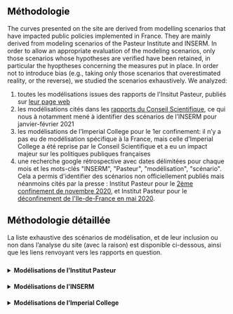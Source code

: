 <link href="_assets/image.css" rel="stylesheet">

<style>
.tooltip {
  position: relative;
  display: inline-block;
  text-decoration: none;
  padding: 10px 0;

}
.tooltip .tooltiptext {
  visibility: hidden;
  width: 120px;
  background-color: black;
  color: #fff;
  text-align: center;
  border-radius: 6px;
  padding: 10px 10px;
  position: absolute;
  z-index: 1;
  bottom: 150%;
  left: 50%;
  margin-left: -60px;
}
.tooltip .tooltiptext::after {
  content: "";
  position: absolute;
  top: 100%;
  left: 50%;
  margin-left: -5px;
  border-width: 5px;
  border-style: solid;
  border-color: black transparent transparent transparent;
}
.tooltip:hover .tooltiptext {
  visibility: visible;
}
</style>

## <span style="color:black">Méthodologie</span>

The curves presented on the site are derived from modelling scenarios that have impacted public policies implemented in France. They are mainly derived from modeling scenarios of the Pasteur Institute and INSERM. 
In order to allow an appropriate evaluation of the modeling scenarios, only those scenarios whose hypotheses are verified have been retained, in particular the hyoptheses concerning the measures put in place. 
In order not to introduce bias (e.g., taking only those scenarios that overestimated reality, or the reverse), we studied the scenarios exhaustively. 
We analyzed:

1. toutes les modélisations issues des rapports de l'Insitut Pasteur, publiés sur <a href = "https://modelisation-covid19.pasteur.fr/">leur page web</a> 
2. les modélisations cités dans les <a href = "https://solidarites-sante.gouv.fr/actualites/presse/dossiers-de-presse/article/conseil-scientifique-covid-19"> rapports du Conseil Scientifique</a>, ce qui nous à notamment mené à identifier des scénarios de l’INSERM pour janvier-février 2021
3. les modélisations de l’Imperial College pour le 1er confinement: il n’y a pas eu de modélisation spécifique à la France, mais celle d’Imperial College a été reprise par le Conseil Scientifique et a eu un impact majeur sur les politiques publiques françaises 
4. une recherche google rétrospective avec dates délimitées pour chaque mois et les mots-clés "INSERM", "Pasteur", "modélisation", "scénario". Cela a permis d'identifier des scénarios non officiellement publiés mais néanmoins cités par la presse : Institut Pasteur pour le <a href = "https://www.lesechos.fr/economie-france/social/covid-la-decrue-dans-les-services-de-reanimation-esperee-en-france-dans-une-dizaine-de-jours-1261656">2ème confinement de novembre 2020</a>, et Institut Pasteur pour le <a href = "https://www.lesechos.fr/idees-debats/editos-analyses/pourquoi-philippe-a-douche-les-francais-1199309">déconfinement de l'Ile-de-France en mai 2020</a>.

## <span style="color:black">Méthodologie détaillée</span>

La liste exhaustive des scénarios de modélisation, et de leur inclusion ou non dans l’analyse du site (avec la raison) est disponible ci-dessous, ainsi que les liens renvoyant vers les rapports en question.

<details><summary><b><div class="tooltip">Modélisations de l’Institut Pasteur
</div></b></summary>
<p>
  
<ul>
  <li><a href = "https://www.lesechos.fr/idees-debats/editos-analyses/pourquoi-philippe-a-douche-les-francais-1199309">29 avril 2020</a> : inclus (non officiellement publié mais retranscrit par la presse)</li>
  <li><a href = "https://www.google.com/url?sa=t&rct=j&q=&esrc=s&source=web&cd=&ved=2ahUKEwiKi_Kpje71AhUBzhoKHc1SCagQFnoECAQQAQ&url=https%3A%2F%2Fwww.sdbio.eu%2Fimages%2Facymailing%2FSimulations%2520Institut%2520Pasteur%252025%252009%25202020.pdf&usg=AOvVaw1lVRUxNtDL5FaIPO_HIH4g">25 septembre 2020</a> : exclu (des mesures ont été prises en septembre, les scénarios ne sont donc plus comparable avec la réalité)</li>
  <li><a href = "https://www.lesechos.fr/economie-france/social/covid-la-decrue-dans-les-services-de-reanimation-esperee-en-france-dans-une-dizaine-de-jours-1261656">30 octobre 2020</a> : inclus (ce sont les modélisations du 2ème confinement, non publiées sur le site de l’Institut Pasteur mais retranscrites par la presse)</li>
  <li><a href = "https://modelisation-covid19.pasteur.fr/variant/RapportInstitutPasteur_variants_8fevrier2021.pdf">8 février 2021</a> : inclus</li>
  <li><a href = "https://hal-pasteur.archives-ouvertes.fr/pasteur-03149525">23 février 2021</a> : inclus</li>
  <li><a href = "https://www.eurosurveillance.org/content/10.2807/1560-7917.ES.2021.26.9.2100133">29 mars 2021</a> : pas de scénario dans le rapport</li>
  <li><a href = "https://www.thelancet.com/journals/eclinm/article/PIIS2589-5370(21)00281-9/fulltext">6 avril 2021</a> : exclu (les courbes présentées sont un contrefactuel de l'évolution épidémique en l'absence de vaccination)</li>
  <li><a href = "https://modelisation-covid19.pasteur.fr/loosening/Scenarios_de_levee_des_mesures_de_freinage_20210426.pdf">26 avril 2021</a> : inclus </li>
  <li><a href = "https://modelisation-covid19.pasteur.fr/loosening/Mise_a_jour_scenarios_de_levee_des_mesures_de_freinage_20210521.pdf">21 mai 2021</a> : il y a 3 semaines entre la publication de rapport et la prédominance du variant delta mi-juin. Cela permet une courte comparaison, menée de manière informelle <a href = "https://twitter.com/SCauchemez/status/1405129313721241603?cxt=HHwWhsC-_dDqgoAnAAAA">sur twitter </a> par Simon Cauchemez en charge de l'équipe modélisation de l'Institut Pasteur</li>
  <li><a href = "https://modelisation-covid19.pasteur.fr/variant/Institut_Pasteur_dynamique_du_variant_Delta_en_France_metropolitaine_20210709.pdf">9 juillet 2021</a> : exclus (la mise en place du pass sanitaire n’était pas incluse dans les hypothèses de modélisation, les scénarios ne sont donc plus comparable avec la réalité)</li>
  <li><a href = "https://modelisation-covid19.pasteur.fr/variant/Institut_Pasteur_Acceleration_vaccination_et_Delta_20210726.pdf">26 juillet 2021</a> : inclus (les scénarios prennent en compte la mise en place du pass)</li>
  <li><a href = "https://modelisation-covid19.pasteur.fr/variant/InstitutPasteur_Dynamiques_regionales_des_hospitalisations_20210805.pdf">5 août 2021</a> : inclus (les scénarios prennent en compte la mise en place du pass sanitaire)</li>
  <li><a href = "https://hal-pasteur.archives-ouvertes.fr/pasteur-03272638v2">6 septembre 2021</a> : pas de scénarios dans le rapport</li>
  <li><a href = "https://modelisation-covid19.pasteur.fr/scenarios/InstitutPasteur_scenariosCOVID19AutomneHiver_2021.pdf">4 octobre 2021</a> : inclus</li>
  <li><a href = "https://modelisation-covid19.pasteur.fr/scenarios/Institut_Pasteur_diminution_de_limmunit%C3%A9_et_rappel_20211129.pdf">29 novembre 2021</a> : exclus (impact du variant Omicron 2 semaines plus tard, qui n'était pas pris en compte dans les modélisations). Nous avons tout de même pu comparer les projections à court terme durant la courte fenêtre de 2 semaines avant que le variant Omicron vienne fausser les résulats.</li>
  <li><a href = "https://modelisation-covid19.pasteur.fr/scenarios/Institut_Pasteur_Complement_rapport_rappel_20211202.pdf">2 décembre 2021</a> : exclus (impact du variant Omicron 2 semaines plus tard, qui n'était pas pris en compte dans les modélisations). Nous avons tout de même pu comparer les projections à court terme durant la courte fenêtre de 2 semaines avant que le variant Omicron vienne fausser les résulats. </li>
  <li><a href = "https://modelisation-covid19.pasteur.fr/variant/Institut_Pasteur_Impact_dOmicron_sur_lepidemie_francaise_20211227.pdf">27 décembre 2021</a> : pas encore analysé, le sera quand il y aura suffisamment de recul</li>
  <li><a href = "https://modelisation-covid19.pasteur.fr/variant/InstitutPasteur_Complement_Analyse_Impact_Omicron_20220107_corrige.pdf">7 janvier 2021</a> : pas encore analysé, le sera quand il y aura suffisamment de recul</li>
</ul>
  

</p>
</details>


<details><summary><b><div class="tooltip">Modélisations de l’INSERM
</div></b></summary>
<p>
<ul>
  <li>modélisations de janvier-février 2021: inclues car apparaissant dans le <a href="https://solidarites-sante.gouv.fr/IMG/pdf/note_eclairage_variants_modelisation_29_janvier_2021.pdf">rapport du Conseil Scientifique</a> du 29 janvier 2021 suggérant l’instauration d’un confinement strict. Elles ont également été diffusées dans la presse.</li>
  <li><a href = "https://www.epicx-lab.com/uploads/9/6/9/4/9694133/inserm_covid-19-voc_dominance-20210116.pdf">16 janvier 2021</a></li>
  <li><a href = "www.epicx-lab.com/uploads/9/6/9/4/9694133/inserm-covid-19-voc-lockdown-20210202.pdf">2 février 2021</a></li>
  <li><a href = "https://www.epicx-lab.com/uploads/9/6/9/4/9694133/inserm_covid-19-voc_socialdistancing-20210214.pdf">14 février 2021</a></li>
</ul>

</p>
</details>

<details><summary><b><div class="tooltip">Modélisations de l’Imperial College
</div></b></summary>
<p>
<ul>
  <li><a href = "https://www.imperial.ac.uk/mrc-global-infectious-disease-analysis/covid-19/report-12-global-impact-covid-19/">modélisations du rapport 12</a>, et notamment son <a href = "https://www.imperial.ac.uk/media/imperial-college/medicine/mrc-gida/Imperial-College-COVID19-Global-unmitigated-mitigated-suppression-scenarios.xlsx">appendice</a>: inclues car cités comme argument majeur en faveur du confinement dans le <a href="https://solidarites-sante.gouv.fr/IMG/pdf/note_eclairage_variants_modelisation_29_janvier_2021.pdf">rapport du Conseil Scientifique</a> du 12 mars 2020. Il a aussi été cité par de nombreux médias comme ayant été un argument décivif pour trancher en faveur du confinement, par exemple dans <a href = "https://www.lemonde.fr/planete/article/2020/03/15/coronavirus-les-simulations-alarmantes-des-epidemiologistes-pour-la-france_6033149_3244.html">Le Monde</a> ou dans <a href = "https://www.liberation.fr/evenements-libe/2020/03/16/l-urgence-eviter-la-saturation-des-services-de-sante_1781988/">Libération</a>  </li>
</ul>

</p>
</details>
